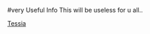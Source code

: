 #very Useful Info
This will be useless for u all.. 

[Tessia](https://telegra.ph/file/5b97df2f6ec4b5296771b.jpg)
